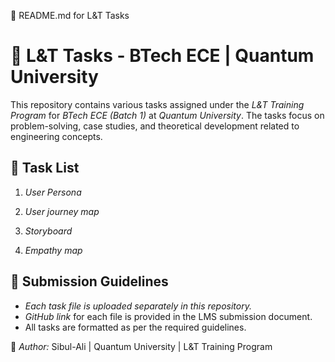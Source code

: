 📌 README.md for L&T Tasks

# 📂 L&T Tasks - BTech ECE | Quantum University  

This repository contains various tasks assigned under the *L&T Training Program* for *BTech ECE (Batch 1)* at *Quantum University*. The tasks focus on problem-solving, case studies, and theoretical development related to engineering concepts.  

## 📑 Task List  

1. *User Persona*  
     

2. *User journey map*  
   

3. *Storyboard*  


4. *Empathy map*
   

## 🔗 Submission Guidelines  

- *Each task file is uploaded separately in this repository.*  
- *GitHub link* for each file is provided in the LMS submission document.  
- All tasks are formatted as per the required guidelines.  

📌 *Author:* Sibul-Ali | Quantum University | L&T Training Program

